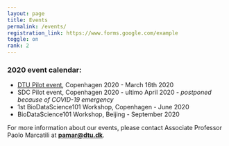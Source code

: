 ```yaml
---
layout: page
title: Events
permalink: /events/
registration_link: https://www.forms.google.com/example
toggle: on
rank: 2
---
```



### 2020 event calendar:
- <a href="{{ 'programme_pilot'| prepend: site.baseurl }}">DTU Pilot event</a>, Copenhagen 2020 - March 16th 2020
- SDC Pilot event, Copenhagen 2020 - ultimo April 2020 - <i> postponed because of COVID-19 emergency</i>
- 1st BioDataScience101 Workshop, Copenhagen - June 2020
- BioDataScience101 Workshop, Beijing - September 2020

For more information about our events, please contact Associate Professor Paolo Marcatili at **pamar@dtu.dk**.



